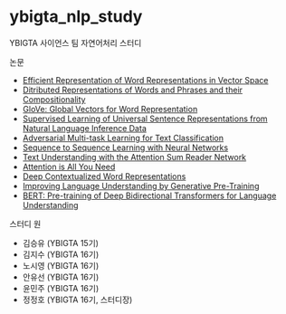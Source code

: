 # ybigta_nlp_study
YBIGTA 사이언스 팀 자연어처리 스터디

논문
* [Efficient Representation of Word Representations in Vector Space](https://arxiv.org/abs/1301.3781)
* [Ditributed Representations of Words and Phrases and their Compositionality](https://arxiv.org/abs/1310.4546)
* [GloVe: Global Vectors for Word Representation](https://nlp.stanford.edu/pubs/glove.pdf) 
* [Supervised Learning of Universal Sentence Representations from Natural Language Inference Data](https://arxiv.org/abs/1705.02364)
* [Adversarial Multi-task Learning for Text Classification](https://arxiv.org/abs/1704.05742) 
* [Sequence to Sequence Learning with Neural Networks](https://arxiv.org/abs/1409.3215)
* [Text Understanding with the Attention Sum Reader Network](https://arxiv.org/abs/1603.01547) 
* [Attention is All You Need](https://arxiv.org/pdf/1706.03762.pdf)
* [Deep Contextualized Word Representations](https://arxiv.org/abs/1802.05365)
* [Improving Language Understanding by Generative Pre-Training](https://pdfs.semanticscholar.org/cd18/800a0fe0b668a1cc19f2ec95b5003d0a5035.pdf?_ga=2.40131109.647956165.1588658157-925505706.1588658157)
* [BERT: Pre-training of Deep Bidirectional Transformers for Language Understanding](https://arxiv.org/abs/1810.04805)


스터디 원
* 김승유 (YBIGTA 15기)
* 김지수 (YBIGTA 16기)
* 노시영 (YBIGTA 16기)
* 안유선 (YBIGTA 16기)
* 윤민주 (YBIGTA 16기)
* 정정호 (YBIGTA 16기, 스터디장)
